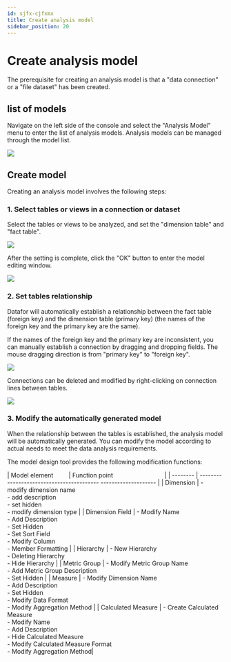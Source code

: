 ```yaml
---
id: sjfx-cjfxmx
title: Create analysis model
sidebar_position: 20
---
```

# Create analysis model

The prerequisite for creating an analysis model is that a "data connection" or a "file dataset" has been created.

## list of models

Navigate on the left side of the console and select the "Analysis Model" menu to enter the list of analysis models. Analysis models can be managed through the model list.

<div align="left"><img src="../../../../../static/img/en/datafor/model/image-20230131150321934.png"   /> </div>

## Create model

Creating an analysis model involves the following steps:

### 1. Select tables or views in a connection or dataset

Select the tables or views to be analyzed, and set the "dimension table" and "fact table".

<!--There must be at least 1 dimension table and 1 fact table in the model-->

<div align="left"><img src="../../../../../static/img/en/datafor/model/image-20230131150508703.png"   /> </div>

After the setting is complete, click the "OK" button to enter the model editing window.

<div align="left"><img src="../../../../../static/img/en/datafor/model/image-20230131150621908.png"   /> </div>

### 2. Set tables relationship

Datafor will automatically establish a relationship between the fact table (foreign key) and the dimension table (primary key) (the names of the foreign key and the primary key are the same).

If the names of the foreign key and the primary key are inconsistent, you can manually establish a connection by dragging and dropping fields. The mouse dragging direction is from "primary key" to "foreign key".

<div align="left"><img src="../../../../../static/img/en/datafor/model/20230131_150858.gif"   /> </div>

Connections can be deleted and modified by right-clicking on connection lines between tables.

<div align="left"><img src="../../../../../static/img/en/datafor/model/image-20230131152105147.png"   /> </div>

### 3. Modify the automatically generated model

When the relationship between the tables is established, the analysis model will be automatically generated. You can modify the model according to actual needs to meet the data analysis requirements.

The model design tool provides the following modification functions:

| Model element &emsp;&emsp; | Function point &emsp;&emsp;&emsp;&emsp;&emsp;&emsp;&emsp;&emsp; |
| -------- | ----------------------------------------- -------------------- |
| Dimension | - modify dimension name<br /> - add description<br /> - set hidden<br /> - modify dimension type |
| Dimension Field | - Modify Name<br /> - Add Description<br /> - Set Hidden<br /> - Set Sort Field<br /> - Modify Column<br /> - Member Formatting |
| Hierarchy | - New Hierarchy<br /> - Deleting Hierarchy<br /> - Hide Hierarchy |
| Metric Group | - Modify Metric Group Name<br/>- Add Metric Group Description<br/>- Set Hidden |
| Measure | - Modify Dimension Name<br/>- Add Description<br/>- Set Hidden<br/>- Modify Data Format<br/>- Modify Aggregation Method |
| Calculated Measure | - Create Calculated Measure<br/>- Modify Name<br/>- Add Description<br/>- Hide Calculated Measure<br/>- Modify Calculated Measure Format<br/>- Modify Aggregation Method|
